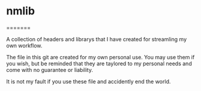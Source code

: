 # nmlib
=======

A collection of headers and librarys that I have created for streamling my own workflow.

The file in this git are created for my own personal use. You may use them if you wish, but be reminded that they are taylored to my personal needs and come with no guarantee or liability.

It is not my fault if you use these file and accidently end the world.